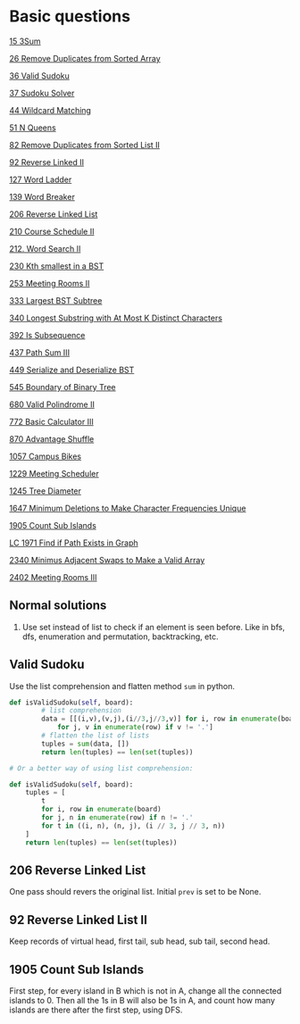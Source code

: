 # Basic questions

[15 3Sum](https://leetcode.com/problems/3sum/)

[26 Remove Duplicates from Sorted Array](https://leetcode.com/problems/remove-duplicates-from-sorted-array/description/)

[36 Valid Sudoku](https://leetcode.com/problems/valid-sudoku/description/)

[37 Sudoku Solver](https://leetcode.com/problems/sudoku-solver/description/)

[44 Wildcard Matching](https://leetcode.com/problems/wildcard-matching/description/)

[51 N Queens](https://leetcode.com/problems/n-queens/description/)

[82 Remove Duplicates from Sorted List II](https://leetcode.com/problems/remove-duplicates-from-sorted-list-ii/description/)

[92 Reverse Linked II](https://leetcode.com/problems/reverse-linked-list-ii/description/)

[127 Word Ladder](https://leetcode.com/problems/word-ladder/description/)

[139 Word Breaker](https://leetcode.com/problems/word-break/)

[206 Reverse Linked List](https://leetcode.com/problems/reverse-linked-list/description/)

[210 Course Schedule II](https://leetcode.com/problems/course-schedule-ii/description/)

[212. Word Search II](https://leetcode.com/problems/word-search-ii/description/)

[230 Kth smallest in a BST](https://leetcode.com/problems/kth-smallest-element-in-a-bst/description/)

[253 Meeting Rooms II](https://leetcode.com/problems/meeting-rooms-ii/)

[333 Largest BST Subtree](https://leetcode.com/problems/largest-bst-subtree/description/)

[340 Longest Substring with At Most K Distinct Characters](https://leetcode.com/problems/longest-substring-with-at-most-k-distinct-characters/description/)

[392 Is Subsequence](https://leetcode.com/problems/is-subsequence/description/)

[437 Path Sum III](https://leetcode.com/problems/path-sum-iii/description/)

[449 Serialize and Deserialize BST](https://leetcode.com/problems/serialize-and-deserialize-bst/description/)

[545 Boundary of Binary Tree](https://leetcode.com/problems/boundary-of-binary-tree/description/)

[680 Valid Polindrome II](https://leetcode.com/problems/valid-palindrome-ii/description/)

[772 Basic Calculator III](https://leetcode.com/problems/basic-calculator-iii/description/)

[870 Advantage Shuffle](https://leetcode.com/problems/advantage-shuffle/description/)

[1057 Campus Bikes](https://leetcode.com/problems/campus-bikes/description/)

[1229 Meeting Scheduler](https://leetcode.com/problems/meeting-scheduler/description/)

[1245 Tree Diameter](https://leetcode.com/problems/tree-diameter/description/)

[1647 Minimum Deletions to Make Character Frequencies Unique](https://leetcode.com/problems/minimum-deletions-to-make-character-frequencies-unique/description/)

[1905 Count Sub Islands](https://leetcode.com/problems/count-sub-islands/description/)

[LC 1971 Find if Path Exists in Graph](https://leetcode.com/problems/find-if-path-exists-in-graph/)

[2340 Minimus Adjacent Swaps to Make a Valid Array](https://leetcode.com/problems/minimum-adjacent-swaps-to-make-a-valid-array/description/)

[2402 Meeting Rooms III](https://leetcode.com/problems/meeting-rooms-iii/)

## Normal solutions

1. Use set instead of list to check if an element is seen before. Like in bfs, dfs, enumeration and permutation, backtracking, etc. 

## Valid Sudoku

Use the list comprehension and flatten method `sum` in python.

```python
def isValidSudoku(self, board):
        # list comprehension
        data = [[(i,v),(v,j),(i//3,j//3,v)] for i, row in enumerate(board)
            for j, v in enumerate(row) if v != '.']
        # flatten the list of lists
        tuples = sum(data, [])
        return len(tuples) == len(set(tuples))

# Or a better way of using list comprehension:

def isValidSudoku(self, board):
    tuples = [
        t 
        for i, row in enumerate(board) 
        for j, n in enumerate(row) if n != '.' 
        for t in ((i, n), (n, j), (i // 3, j // 3, n))
    ]
    return len(tuples) == len(set(tuples))

```

## 206 Reverse Linked List

One pass should revers the original list. Initial `prev` is set to be None.

## 92 Reverse Linked List II

Keep records of virtual head, first tail, sub head, sub tail, second head. 

## 1905 Count Sub Islands

First step, for every island in B which is not in A, change all the connected islands to 0. Then all the 1s in B will also be 1s in A, and count how many islands are there after the first step, using DFS.
